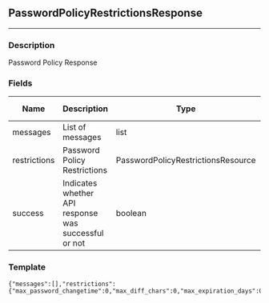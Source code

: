 ## PasswordPolicyRestrictionsResponse
---
### Description
 Password Policy Response
### Fields
| Name | Description | Type | Allowed Values | Required |
| ---- | ----------- | ---- | -------------- | -------- |
| messages | List of messages | list |  | false |
| restrictions | Password Policy Restrictions | PasswordPolicyRestrictionsResource |  | false |
| success | Indicates whether API response was successful or not | boolean |  | false |
### Template
```
{"messages":[],"restrictions":{"max_password_changetime":0,"max_diff_chars":0,"max_expiration_days":0,"max_size":0,"max_passwords_retained":0,"max_unused_accounts_days":0,"min_password_changetime":0,"min_diff_chars":0,"min_expiration_days":0,"min_size":0,"min_passwords_retained":0,"min_unused_accounts_days":0},"success":true}
```
